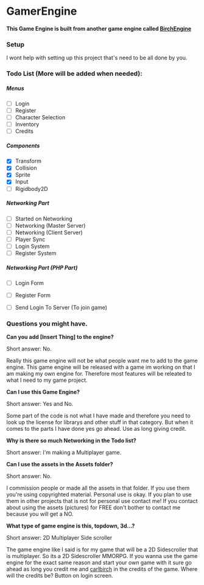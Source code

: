 # GamerEngine
#### This Game Engine is built from another game engine called [BirchEngine](https://github.com/carlbirch/BirchEngine)

### Setup
I wont help with setting up this project that's need to be all done by you.

### Todo List (More will be added when needed):

##### Menus

- [ ] Login
- [ ] Register
- [ ] Character Selection
- [ ] Inventory
- [ ] Credits

##### Components
- [x] Transform
- [x] Collision
- [x] Sprite
- [x] Input
- [ ] Rigidbody2D

##### Networking Part
- [ ] Started on Networking
- [ ] Networking (Master Server)
- [ ] Networking (Client Server)
- [ ] Player Sync
- [ ] Login System
- [ ] Register System

##### Networking Part (PHP Part)
- [ ] Login Form
- [ ] Register Form
- [ ] Send Login To Server (To join game)


### Questions you might have.
**Can you add [Insert Thing] to the engine?**

Short answer: No.

Really this game engine will not be what people want me to add to the game engine. This game engine will be released with a game im working on that I am making my own engine for. Therefore most features will be releated to what I need to my game project.

**Can I use this Game Engine?**

Short answer: Yes and No.

Some part of the code is not what I have made and therefore you need to look up the license for librarys and other stuff in that category. But when it comes to the parts I have done yes go ahead. Use as long giving credit.

**Why is there so much Networking in the Todo list?**

Short answer: I'm making a Multiplayer game.

**Can I use the assets in the Assets folder?**

Short answer: No.

I commission people or made all the assets in that folder. If you use them you're using copyrighted material. Personal use is okay. If you plan to use them in other projects that is not for personal use contact me! If you contact about using the assets (pictures) for FREE don't bother to contact me because you will get a NO.

**What type of game engine is this, topdown, 3d...?**

Short answer: 2D Multiplayer Side scroller

The game engine like I said is for my game that will be a 2D Sidescroller that is multiplayer. So its a 2D Sidescroller MMORPG. If you wanna use the game engine for the exact same reason and start your own game with it sure go ahead as long you credit me and [carlbirch](https://github.com/carlbirch) in the credits of the game. Where will the credits be? Button on login screen.
